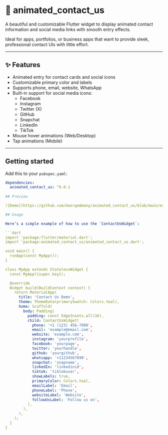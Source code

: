 # 📨 animated_contact_us

A beautiful and customizable Flutter widget to display animated contact information and social media links with smooth entry effects.

Ideal for apps, portfolios, or business apps that want to provide sleek, professional contact UIs with little effort.

---

## ✨ Features

- Animated entry for contact cards and social icons
- Customizable primary color and labels
- Supports phone, email, website, WhatsApp
- Built-in support for social media icons:
    - Facebook
    - Instagram
    - Twitter (X)
    - GitHub
    - Snapchat
    - LinkedIn
    - TikTok
- Mouse hover animations (Web/Desktop)
- Tap animations (Mobile)

---

## Getting started

Add this to your `pubspec.yaml`:

```yaml
dependencies:
  animated_contact_us: ^0.0.1
  
## Preview

![Demo](https://github.com/GeorgeAmany/animated_contact_us/blob/main/example/assets/demo.gif?raw=true)

## Usage

Here’s a simple example of how to use the `ContactUsWidget`:

```dart
import 'package:flutter/material.dart';
import 'package:animated_contact_us/animated_contact_us.dart';

void main() {
  runApp(const MyApp());
}

class MyApp extends StatelessWidget {
  const MyApp({super.key});

  @override
  Widget build(BuildContext context) {
    return MaterialApp(
      title: 'Contact Us Demo',
      theme: ThemeData(primarySwatch: Colors.teal),
      home: Scaffold(
        body: Padding(
          padding: const EdgeInsets.all(16),
          child: ContactUsWidget(
            phone: '+1 (123) 456-7890',
            email: 'example@email.com',
            website: 'example.com',
            instagram: 'yourprofile',
            facebook: 'yourpage',
            twitter: 'yourhandle',
            github: 'yourgithub',
            whatsapp: '+11234567890',
            snapchat: 'snapname',
            linkedIn: 'linkedinid',
            tiktok: 'tiktokuser',
            showLabels: true,
            primaryColor: Colors.teal,
            emailLabel: 'Email',
            phoneLabel: 'Phone',
            websiteLabel: 'Website',
            followUsLabel: 'Follow us on',
          ),
        ),
      ),
    );
  }
}